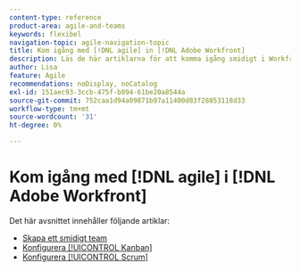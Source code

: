 ```yaml
---
content-type: reference
product-area: agile-and-teams
keywords: flexibel
navigation-topic: agile-navigation-topic
title: Kom igång med [!DNL agile] in [!DNL Adobe Workfront]
description: Läs de här artiklarna för att komma igång smidigt i Workfront.
author: Lisa
feature: Agile
recommendations: noDisplay, noCatalog
exl-id: 151aec93-3ccb-475f-b894-61be20a8544a
source-git-commit: 752caa1d94a09871b97a11400d83f28853118d33
workflow-type: tm+mt
source-wordcount: '31'
ht-degree: 0%

---
```


# Kom igång med [!DNL agile] i [!DNL Adobe Workfront]

Det här avsnittet innehåller följande artiklar:

* [Skapa ett smidigt team](../../agile/get-started-with-agile-in-workfront/create-an-agile-team.md)
* [Konfigurera [!UICONTROL Kanban]](../../agile/get-started-with-agile-in-workfront/configure-kanban.md)
* [Konfigurera [!UICONTROL Scrum]](../../agile/get-started-with-agile-in-workfront/configure-scrum.md)
